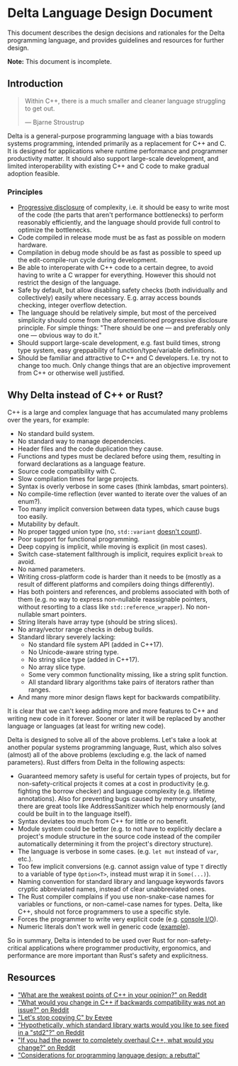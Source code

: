 # Delta Language Design Document

This document describes the design decisions and rationales for the Delta
programming language, and provides guidelines and resources for further design.

__Note:__ This document is incomplete.

## Introduction

> Within C++, there is a much smaller and cleaner language struggling to get out.
>
> — Bjarne Stroustrup

Delta is a general-purpose programming language with a bias towards systems
programming, intended primarily as a replacement for C++ and C. It is designed
for applications where runtime performance and programmer productivity matter.
It should also support large-scale development, and limited interoperability
with existing C++ and C code to make gradual adoption feasible.

### Principles

- [Progressive disclosure](https://en.wikipedia.org/wiki/Progressive_disclosure)
  of complexity, i.e. it should be easy to write most of the code (the parts
  that aren't performance bottlenecks) to perform reasonably efficiently, and
  the language should provide full control to optimize the bottlenecks.
- Code compiled in release mode must be as fast as possible on modern hardware.
- Compilation in debug mode should be as fast as possible to speed up the
  edit-compile-run cycle during development.
- Be able to interoperate with C++ code to a certain degree, to avoid having to
  write a C wrapper for everything. However this should not restrict the design
  of the language.
- Safe by default, but allow disabling safety checks (both individually and
  collectively) easily where necessary. E.g. array access bounds checking,
  integer overflow detection.
- The language should be relatively simple, but most of the perceived
  simplicity should come from the aforementioned progressive disclosure
  principle. For simple things: "There should be one — and preferably only one
  — obvious way to do it."
- Should support large-scale development, e.g. fast build times, strong type
  system, easy greppability of function/type/variable definitions.
- Should be familiar and attractive to C++ and C developers. I.e. try not to
  change too much. Only change things that are an objective improvement from C++
  or otherwise well justified.

## Why Delta instead of C++ or Rust?

C++ is a large and complex language that has accumulated many problems over the
years, for example:

- No standard build system.
- No standard way to manage dependencies.
- Header files and the code duplication they cause.
- Functions and types must be declared before using them, resulting in forward
  declarations as a language feature.
- Source code compatibility with C.
- Slow compilation times for large projects.
- Syntax is overly verbose in some cases (think lambdas, smart pointers).
- No compile-time reflection (ever wanted to iterate over the values of an
  enum?).
- Too many implicit conversion between data types, which cause bugs too easily.
- Mutability by default.
- No proper tagged union type (no, `std::variant` [doesn't count][8]).
- Poor support for functional programming.
- Deep copying is implicit, while moving is explicit (in most cases).
- Switch case-statement fallthrough is implicit, requires explicit `break` to
  avoid.
- No named parameters.
- Writing cross-platform code is harder than it needs to be (mostly as a result
  of different platforms and compilers doing things differently).
- Has both pointers and references, and problems associated with both of them
  (e.g. no way to express non-nullable reassignable pointers, without resorting
  to a class like `std::reference_wrapper`). No non-nullable smart pointers.
- String literals have array type (should be string slices).
- No array/vector range checks in debug builds.
- Standard library severely lacking:
    - No standard file system API (added in C++17).
    - No Unicode-aware string type.
    - No string slice type (added in C++17).
    - No array slice type.
    - Some very common functionality missing, like a string split function.
    - All standard library algorithms take pairs of iterators rather than ranges.
- And many more minor design flaws kept for backwards compatibility.

It is clear that we can't keep adding more and more features to C++ and writing
new code in it forever. Sooner or later it will be replaced by another language
or languages (at least for writing new code).

Delta is designed to solve all of the above problems. Let's take a look at
another popular systems programming language, Rust, which also solves (almost)
all of the above problems (excluding e.g. the lack of named parameters). Rust
differs from Delta in the following aspects:

- Guaranteed memory safety is useful for certain types of projects, but for
  non-safety-critical projects it comes at a cost in productivity (e.g. fighting
  the borrow checker) and language complexity (e.g. lifetime annotations). Also
  for preventing bugs caused by memory unsafety, there are great tools like
  AddressSanitizer which help enormously (and could be built in to the language
  itself).
- Syntax deviates too much from C++ for little or no benefit.
- Module system could be better (e.g. to not have to explicitly declare a
  project's module structure in the source code instead of the compiler
  automatically determining it from the project's directory structure).
- The language is verbose in some cases. (e.g. `let mut` instead of `var`, etc.).
- Too few implicit conversions (e.g. cannot assign value of type `T` directly to
  a variable of type `Option<T>`, instead must wrap it in `Some(...)`).
- Naming convention for standard library and language keywords favors cryptic
  abbreviated names, instead of clear unabbreviated ones.
- The Rust compiler complains if you use non-snake-case names for variables or
  functions, or non-camel-case names for types. Delta, like C++, should not
  force programmers to use a specific style.
- Forces the programmer to write very explicit code (e.g. [console I/O][6]).
- Numeric literals don't work well in generic code ([example][7]).

So in summary, Delta is intended to be used over Rust for non-safety-critical
applications where programmer productivity, ergonomics, and performance are more
important than Rust's safety and explicitness.

## Resources

- ["What are the weakest points of C++ in your opinion?" on Reddit](https://www.reddit.com/r/cpp/comments/7lvteh/what_are_the_weakest_points_of_c_in_your_opinion/?st=JBM8MFRN&sh=30098ea8)
- ["What would you change in C++ if backwards compatibility was not an issue?" on Reddit][1]
- ["Let's stop copying C" by Eevee][2]
- ["Hypothetically, which standard library warts would you like to see fixed in a "std2"?" on Reddit][3]
- ["If you had the power to completely overhaul C++, what would you change?" on Reddit][4]
- ["Considerations for programming language design: a rebuttal"][5]

[1]: https://www.reddit.com/r/cpp/comments/7639sf/what_would_you_change_in_c_if_backwards/?ref=share&ref_source=link
[2]: https://eev.ee/blog/2016/12/01/lets-stop-copying-c/
[3]: https://www.reddit.com/r/cpp/comments/4py6sl/hypothetically_which_standard_library_warts_would/?ref=share&ref_source=link
[4]: https://www.reddit.com/r/cpp/comments/2e52t4/if_you_had_the_power_to_completely_overhaul_c/?ref=share&ref_source=link
[5]: https://hackernoon.com/considerations-for-programming-language-design-a-rebuttal-5fb7ef2fd4ba
[6]: https://www.reddit.com/r/rust/comments/3kmrl8/new_to_rust_the_language_seems_really_verbose_is/?ref=share&ref_source=link
[7]: https://www.reddit.com/r/rust/comments/2zu3eo/what_is_rust_bad_at/cpmgbrx/
[8]: https://bitbashing.io/std-visit.html

